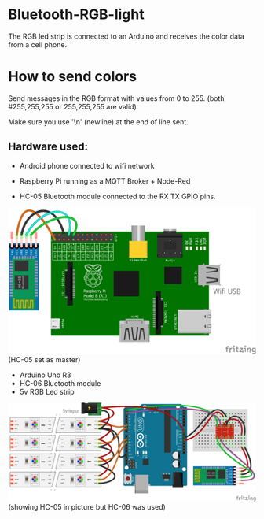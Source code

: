 # Bluetooth-RGB-light
The RGB led strip is connected to an Arduino and receives the color data from a cell phone.

# How to send colors
Send messages in the RGB format with values from 0 to 255. (both #255,255,255 or 255,255,255 are valid)

Make sure you use '\n' (newline) at the end of line sent.

## Hardware used:

* Android phone connected to wifi network


* Raspberry Pi running as a MQTT Broker + Node-Red
* HC-05 Bluetooth module connected to the RX TX GPIO pins.

![Fritzing PNG: Raspberry Pi + Bluetooth](https://github.com/waldooo/Bluetooth-RGB-light/blob/master/images/luminaria_bluetooth_RGB_raspberryPi.png "Raspberry Pi (any) + HC-05") (HC-05 set as master)

* Arduino Uno R3
* HC-06 Bluetooth module
* 5v RGB Led strip

![Fritzing PNG: Arduino Bluetooth Led Strip](https://github.com/waldooo/Bluetooth-RGB-light/blob/master/images/luminaria_bluetooth_RGB_arduino.png "Arduino Bluetooth Led Strip") (showing HC-05 in picture but HC-06 was used)

